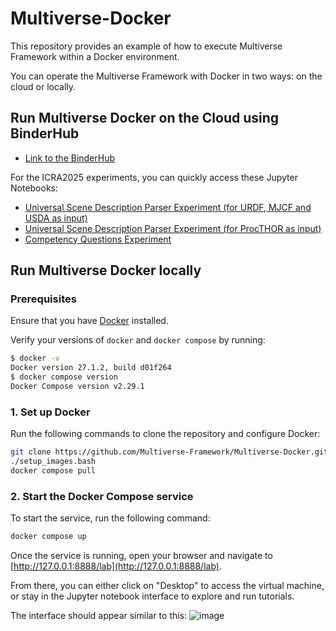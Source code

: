 # Multiverse-Docker

This repository provides an example of how to execute Multiverse Framework within a Docker environment.

You can operate the Multiverse Framework with Docker in two ways: on the cloud or locally.

## Run Multiverse Docker on the Cloud using BinderHub

- [Link to the BinderHub](https://binder.intel4coro.de/v2/gh/Multiverse-Framework/Multiverse-Docker/ICRA-2025)

For the ICRA2025 experiments, you can quickly access these Jupyter Notebooks:

- [Universal Scene Description Parser Experiment (for URDF, MJCF and USDA as input)](https://binder.intel4coro.de/v2/gh/Multiverse-Framework/Multiverse-Docker/ICRA-2025?urlpath=lab%2Ftree%2FMultiverse-Tutorials%2Ftutorials%2Fmultiverse_parser_quick_start.ipynb)
- [Universal Scene Description Parser Experiment (for ProcTHOR as input)](https://binder.intel4coro.de/v2/gh/Multiverse-Framework/Multiverse-Docker/ICRA-2025?urlpath=lab%2Ftree%2FMultiverse-Tutorials%2Ftutorials%2Fmultiverse_knowledge_quick_start.ipynb)
- [Competency Questions Experiment](https://binder.intel4coro.de/v2/gh/sasjonge/semantic-map-lab.git/dfl_reasoner?labpath=notebooks%2Fsemantic_map.ipynb)

## Run Multiverse Docker locally

### Prerequisites

Ensure that you have [Docker](https://docs.docker.com/engine/install/ubuntu/#install-using-the-repository) installed.

Verify your versions of `docker` and `docker compose` by running:

```bash
$ docker -v
Docker version 27.1.2, build d01f264
$ docker compose version
Docker Compose version v2.29.1
```

### 1. Set up Docker

Run the following commands to clone the repository and configure Docker:

```bash
git clone https://github.com/Multiverse-Framework/Multiverse-Docker.git && cd Multiverse-Docker
./setup_images.bash
docker compose pull
```

### 2. Start the Docker Compose service

To start the service, run the following command:

```bash
docker compose up
```

Once the service is running, open your browser and navigate to [http://127.0.0.1:8888/lab](http://127.0.0.1:8888/lab).

From there, you can either click on "Desktop" to access the virtual machine, or stay in the Jupyter notebook interface to explore and run tutorials.

The interface should appear similar to this:
![image](https://github.com/user-attachments/assets/f3a08557-0179-4dd9-a448-e878163e54ed)
